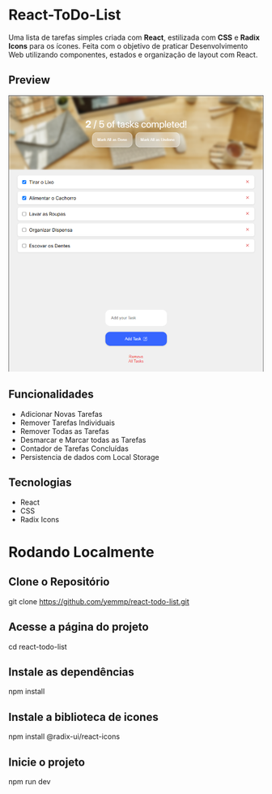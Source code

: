 # React-ToDo-List

Uma lista de tarefas simples criada com **React**, estilizada com **CSS** e **Radix Icons** para os ícones.
Feita com o objetivo de praticar Desenvolvimento Web utilizando componentes, estados e organização de layout com React.

## Preview

![Preview do App](public/screenshot.png)

## Funcionalidades

- Adicionar Novas Tarefas
- Remover Tarefas Individuais
- Remover Todas as Tarefas
- Desmarcar e Marcar todas as Tarefas
- Contador de Tarefas Concluídas
- Persistencia de dados com Local Storage

## Tecnologias

- React
- CSS
- Radix Icons

# Rodando Localmente

## Clone o Repositório

git clone https://github.com/yemmp/react-todo-list.git

## Acesse a página do projeto

cd react-todo-list

## Instale as dependências

npm install

## Instale a biblioteca de icones

npm install @radix-ui/react-icons

## Inicie o projeto

npm run dev
